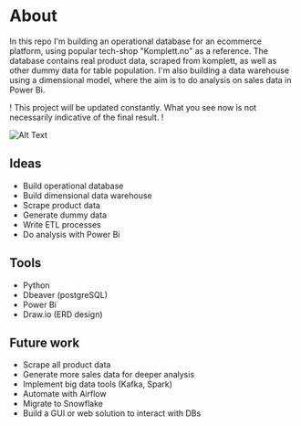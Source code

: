 # About
In this repo I'm building an operational database for an ecommerce platform, using popular tech-shop "Komplett.no" as a reference. 
The database contains real product data, scraped from komplett, as well as other dummy data for table population.
I'm also building a data warehouse using a dimensional model, where the aim is to do analysis on sales data in Power Bi.

! This project will be updated constantly. What you see now is not necessarily indicative of the final result. !

![Alt Text](https://github.com/mats-bb/Reverse-engineered-Komplett-DB/blob/dev/imgs/0524_product_sales_report_1.png) 

## Ideas
- Build operational database
- Build dimensional data warehouse
- Scrape product data
- Generate dummy data
- Write ETL processes
- Do analysis with Power Bi

## Tools
- Python
- Dbeaver (postgreSQL)
- Power Bi
- Draw.io (ERD design)

## Future work
- Scrape all product data
- Generate more sales data for deeper analysis
- Implement big data tools (Kafka, Spark)
- Automate with Airflow
- Migrate to Snowflake
- Build a GUI or web solution to interact with DBs
